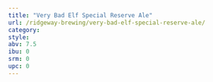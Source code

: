 ```yaml
---
title: "Very Bad Elf Special Reserve Ale"
url: /ridgeway-brewing/very-bad-elf-special-reserve-ale/
category: 
style: 
abv: 7.5
ibu: 0
srm: 0
upc: 0
---
```


